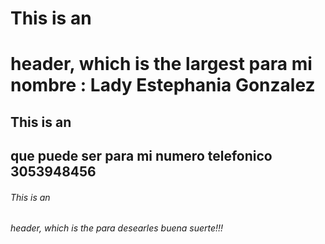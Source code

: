 # This is an <h1> header, which is the largest  para mi nombre : Lady Estephania Gonzalez 
## This is an <h2> que  puede ser para mi numero telefonico 3053948456
###### This is an <h6> header, which is the  para desearles buena suerte!!! 
